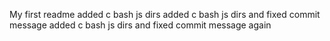 My first readme
added c bash js dirs
added c bash js dirs and fixed commit message
added c bash js dirs and fixed commit message again
